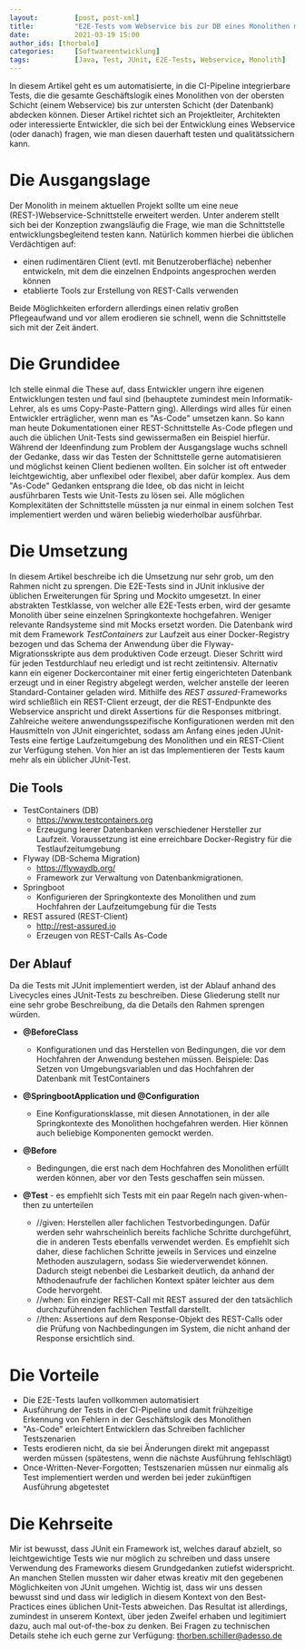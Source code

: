 ```yaml
---
layout:         [post, post-xml]              
title:          "E2E-Tests vom Webservice bis zur DB eines Monolithen mit JUnit"
date:           2021-03-19 15:00
author_ids: [thorbolo]
categories:     [Softwareentwicklung]
tags:           [Java, Test, JUnit, E2E-Tests, Webservice, Monolith]
---
```




In diesem Artikel geht es um automatisierte, in die CI-Pipeline integrierbare Tests, die die gesamte Geschäftslogik eines Monolithen von der obersten Schicht (einem Webservice) bis zur untersten Schicht (der Datenbank) abdecken können.
Dieser Artikel richtet sich an Projektleiter, Architekten oder interessierte Entwickler, die sich bei der Entwicklung eines Webservice (oder danach) fragen, wie man diesen dauerhaft testen und qualitätssichern kann.

# Die Ausgangslage

Der Monolith in meinem aktuellen Projekt sollte um eine neue (REST-)Webservice-Schnittstelle erweitert werden.
Unter anderem stellt sich bei der Konzeption zwangsläufig die Frage, wie man die Schnittstelle entwicklungsbegleitend testen kann. 
Natürlich kommen hierbei die üblichen Verdächtigen auf:

- einen rudimentären Client (evtl. mit Benutzeroberfläche) nebenher entwickeln, mit dem die einzelnen Endpoints angesprochen werden können
- etablierte Tools zur Erstellung von REST-Calls verwenden

Beide Möglichkeiten erfordern allerdings einen relativ großen Pflegeaufwand und vor allem erodieren sie schnell, wenn die Schnittstelle sich mit der Zeit ändert.

# Die Grundidee

Ich stelle einmal die These auf, dass Entwickler ungern ihre eigenen Entwicklungen testen und faul sind (behauptete zumindest mein Informatik-Lehrer, als es ums Copy-Paste-Pattern ging).
Allerdings wird alles für einen Entwickler erträglicher, wenn man es "As-Code" umsetzen kann.
So kann man heute Dokumentationen einer REST-Schnittstelle As-Code pflegen und auch die üblichen Unit-Tests sind gewissermaßen ein Beispiel hierfür. 
Während der Ideenfindung zum Problem der Ausgangslage wuchs schnell der Gedanke, dass wir das Testen der Schnittstelle gerne automatisieren und möglichst keinen Client bedienen wollten.
Ein solcher ist oft entweder leichtgewichtig, aber unflexibel oder flexibel, aber dafür komplex.
Aus dem "As-Code" Gedanken entsprang die Idee, ob das nicht in leicht ausführbaren Tests wie Unit-Tests zu lösen sei.
Alle möglichen Komplexitäten der Schnittstelle müssten ja nur einmal in einem solchen Test implementiert werden und wären beliebig wiederholbar ausführbar.

# Die Umsetzung

In diesem Artikel beschreibe ich die Umsetzung nur sehr grob, um den Rahmen nicht zu sprengen.
Die E2E-Tests sind in JUnit inklusive der üblichen Erweiterungen für Spring und Mockito umgesetzt. 
In einer abstrakten Testklasse, von welcher alle E2E-Tests erben, wird der gesamte Monolith über seine einzelnen Springkontexte hochgefahren.
Weniger relevante Randsysteme sind mit Mocks ersetzt worden. 
Die Datenbank wird mit dem Framework *TestContainers* zur Laufzeit aus einer Docker-Registry bezogen und das Schema der Anwendung über die Flyway-Migrationsskripte aus dem produktiven Code erzeugt.
Dieser Schritt wird für jeden Testdurchlauf neu erledigt und ist recht zeitintensiv.
Alternativ kann ein eigener Dockercontainer mit einer fertig eingerichteten Datenbank erzeugt und in einer Registry abgelegt werden, welcher anstelle der leeren Standard-Container geladen wird.
Mithilfe des *REST assured*-Frameworks wird schließlich ein REST-Client erzeugt, der die REST-Endpunkte des Webservice anspricht und direkt Assertions für die Responses mitbringt.
Zahlreiche weitere anwendungsspezifische Konfigurationen werden mit den Hausmitteln von JUnit eingerichtet, sodass am Anfang eines jeden JUnit-Tests eine fertige Laufzeitumgebung des Monolithen und ein REST-Client zur Verfügung stehen.
Von hier an ist das Implementieren der Tests kaum mehr als ein üblicher JUnit-Test.

## Die Tools

- TestContainers (DB)
  - https://www.testcontainers.org
  - Erzeugung leerer Datenbanken verschiedener Hersteller zur Laufzeit. Voraussetzung ist eine erreichbare Docker-Registry für die Testlaufzeitumgebung
- Flyway (DB-Schema Migration)
  - https://flywaydb.org/
  - Framework zur Verwaltung von Datenbankmigrationen.
- Springboot
  - Konfigurieren der Springkontexte des Monolithen und zum Hochfahren der Laufzeitumgebung für die Tests
- REST assured (REST-Client)
  - http://rest-assured.io
  - Erzeugen von REST-Calls As-Code

## Der Ablauf

Da die Tests mit JUnit implementiert werden, ist der Ablauf anhand des Livecycles eines JUnit-Tests zu beschreiben. Diese Gliederung stellt nur eine sehr grobe Beschreibung, da die Details den Rahmen sprengen würden. 

- **@BeforeClass**
  - Konfigurationen und das Herstellen von Bedingungen, die vor dem Hochfahren der Anwendung bestehen müssen. Beispiele: Das Setzen von Umgebungsvariablen und das Hochfahren der Datenbank mit TestContainers

- **@SpringbootApplication und @Configuration**
  - Eine Konfigurationsklasse, mit diesen Annotationen, in der alle Springkontexte des Monolithen hochgefahren werden. Hier können auch beliebige Komponenten gemockt werden.
- **@Before**
  - Bedingungen, die erst nach dem Hochfahren des Monolithen erfüllt werden können, aber vor den Tests geschaffen sein müssen.
- **@Test** - es empfiehlt sich Tests mit ein paar Regeln nach given-when-then zu unterteilen
  - //given: Herstellen aller fachlichen Testvorbedingungen. Dafür werden sehr wahrscheinlich bereits fachliche Schritte durchgeführt, die in anderen Tests ebenfalls verwendet werden. Es empfiehlt sich daher, diese fachlichen Schritte jeweils in Services und einzelne Methoden auszulagern, sodass Sie wiederverwendet können. Dadurch steigt nebenbei die Lesbarkeit deutlich, da anhand der Mthodenaufrufe der fachlichen Kontext später leichter aus dem Code hervorgeht.
  - //when: Ein einziger REST-Call mit REST assured der den tatsächlich durchzuführenden fachlichen Testfall darstellt.
  - //then: Assertions auf dem Response-Objekt des REST-Calls oder die Prüfung von Nachbedingungen im System, die nicht anhand der Response ersichtlich sind.

# Die Vorteile

- Die E2E-Tests laufen vollkommen automatisiert
- Ausführung der Tests in der CI-Pipeline und damit frühzeitige Erkennung von Fehlern in der Geschäftslogik des Monolithen
- "As-Code" erleichtert Entwicklern das Schreiben fachlicher Testszenarien
- Tests erodieren nicht, da sie bei Änderungen direkt mit angepasst werden müssen (spätestens, wenn die nächste Ausführung fehlschlägt)
- Once-Written-Never-Forgotten; Testszenarien müssen nur einmalig als Test implementiert werden und werden bei jeder zukünftigen Ausführung abgetestet

# Die Kehrseite

Mir ist bewusst, dass JUnit ein Framework ist, welches darauf abzielt, so leichtgewichtige Tests wie nur möglich zu schreiben und dass unsere Verwendung des Frameworks diesem Grundgedanken zutiefst widerspricht.
An manchen Stellen mussten wir daher etwas kreativ mit den gegebenen Möglichkeiten von JUnit umgehen. Wichtig ist, dass wir uns dessen bewusst sind und dass wir lediglich in diesem Kontext von den Best-Practices eines üblichen Unit-Tests abweichen.
Das Resultat ist allerdings, zumindest in unserem Kontext, über jeden Zweifel erhaben und legitimiert dazu, auch mal out-of-the-box zu denken.
Bei Fragen zu technischen Details stehe ich euch gerne zur Verfügung: thorben.schiller@adesso.de
